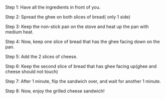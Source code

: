 Step 1: Have all the ingredients in front of you. 

Step 2: Spread the ghee on both slices of bread( only 1 side)

Step 3: Keep the non-stick pan on the stove and heat up the pan with medium heat.

Step 4: Now, keep one slice of bread that has the ghee facing down on the pan. 

Step 5: Add the 2 slices of cheese.

Step 6: Keep the second slice of bread that has ghee facing up(ghee and cheese should not touch) 

Step 7: After 1 minute, flip the sandwich over, and wait for another 1 minute. 

Step 8: Now, enjoy the grilled cheese sandwich!